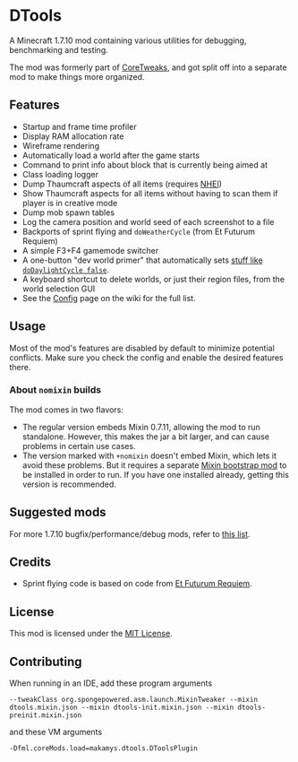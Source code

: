 # DTools

A Minecraft 1.7.10 mod containing various utilities for debugging, benchmarking and testing.

The mod was formerly part of [CoreTweaks](https://github.com/makamys/CoreTweaks), and got split off into a separate mod to make things more organized.

## Features

* Startup and frame time profiler
* Display RAM allocation rate
* Wireframe rendering
* Automatically load a world after the game starts 
* Command to print info about block that is currently being aimed at
* Class loading logger
* Dump Thaumcraft aspects of all items (requires [NHEI](https://github.com/GTNewHorizons/NotEnoughItems))
* Show Thaumcraft aspects for all items without having to scan them if player is in creative mode
* Dump mob spawn tables
* Log the camera position and world seed of each screenshot to a file
* Backports of sprint flying and `doWeatherCycle` (from Et Futurum Requiem)
* A simple F3+F4 gamemode switcher
* A one-button "dev world primer" that automatically sets [stuff like `doDaylightCycle false`](src/main/resources/assets/dtools/default_config/dtools/devsetup.ini).
* A keyboard shortcut to delete worlds, or just their region files, from the world selection GUI
* See the [Config](https://github.com/makamys/DTools/wiki/Config) page on the wiki for the full list.

## Usage

Most of the mod's features are disabled by default to minimize potential conflicts. Make sure you check the config and enable the desired features there.

### About `nomixin` builds

The mod comes in two flavors:
* The regular version embeds Mixin 0.7.11, allowing the mod to run standalone. However, this makes the jar a bit larger, and can cause problems in certain use cases.
* The version marked with `+nomixin` doesn't embed Mixin, which lets it avoid these problems. But it requires a separate [Mixin bootstrap mod](https://gist.github.com/makamys/7cb74cd71d93a4332d2891db2624e17c#mixin-bootstrap-mods) to be installed in order to run. If you have one installed already, getting this version is recommended.

## Suggested mods

For more 1.7.10 bugfix/performance/debug mods, refer to [this list](https://gist.github.com/makamys/7cb74cd71d93a4332d2891db2624e17c).

## Credits

- Sprint flying code is based on code from [Et Futurum Requiem](https://github.com/Roadhog360/Et-Futurum-Requiem).

## License

This mod is licensed under the [MIT License](LICENSE).

## Contributing

When running in an IDE, add these program arguments
```
--tweakClass org.spongepowered.asm.launch.MixinTweaker --mixin dtools.mixin.json --mixin dtools-init.mixin.json --mixin dtools-preinit.mixin.json
```
and these VM arguments
```
-Dfml.coreMods.load=makamys.dtools.DToolsPlugin
```
